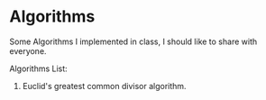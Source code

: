 # Algorithms
Some Algorithms I implemented in class, I should like to share with everyone.

Algorithms List:
1. Euclid's greatest common divisor algorithm.
